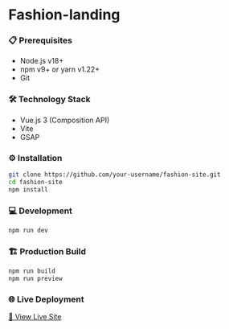 # Fashion-landing

### 📋 Prerequisites

- Node.js v18+
- npm v9+ or yarn v1.22+
- Git

### 🛠️ Technology Stack

- Vue.js 3 (Composition API)
- Vite
- GSAP

### ⚙️ Installation

```bash
git clone https://github.com/your-username/fashion-site.git
cd fashion-site
npm install
```

### 💻 Development

```bash
npm run dev
```

### 🏗️ Production Build

```bash
npm run build
npm run preview
```

### 🌐 Live Deployment

[🔗 View Live Site](https://fashion-landing-woad.vercel.app/)
